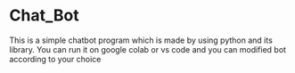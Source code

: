 # Chat_Bot
This is a simple chatbot program which is made by using python and its library. You can run it on google colab or vs code and you can modified bot according to your choice
